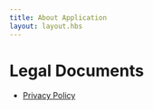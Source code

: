 ```yaml
---
title: About Application
layout: layout.hbs
---
```


# Legal Documents

- [Privacy Policy](/legal/privatepolicy/)

